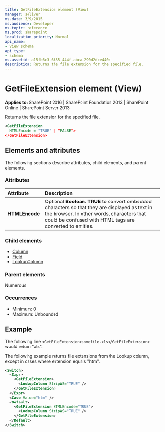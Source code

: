 ```yaml
---
title: GetFileExtension element (View)
manager: soliver
ms.date: 3/9/2015
ms.audience: Developer
ms.topic: reference
ms.prod: sharepoint
localization_priority: Normal
api_name:
- View schema
api_type:
- schema
ms.assetid: a15fb6c3-6635-444f-abca-290d2dce440d
description: Returns the file extension for the specified file.
---
```


# GetFileExtension element (View)

**Applies to:** SharePoint 2016 | SharePoint Foundation 2013 | SharePoint Online | SharePoint Server 2013
  
Returns the file extension for the specified file.
  
```XML
<GetFileExtension
  HTMLEncode = "TRUE" | "FALSE">
</GetFileExtension>
```

## Elements and attributes

The following sections describe attributes, child elements, and parent elements.

### Attributes

|**Attribute**|**Description**|
|:-----|:-----|
|**HTMLEncode** <br/> |Optional **Boolean**. **TRUE** to convert embedded characters so that they are displayed as text in the browser. In other words, characters that could be confused with HTML tags are converted to entities.  <br/> |
   
### Child elements

- [Column](column-element-view.md)
- [Field](field-element-view.md)
- [LookupColumn](lookupcolumn-element-view.md)
   
### Parent elements

Numerous 
   
### Occurrences

- Minimum: 0 
- Maximum: Unbounded  
   
## Example

The following line `<GetFileExtension>somefile.xls</GetFileExtension>` would return "xls".
  
The following example returns file extensions from the Lookup column, except in cases where extension equals "htm".
  
```XML
<Switch>
  <Expr>
    <GetFileExtension>
      <LookupColumn StripWS="TRUE" />
    </GetFileExtension>
  </Expr>
  <Case Value="htm" />
  <Default>
    <GetFileExtension HTMLEncode="TRUE">
      <LookupColumn StripWS="TRUE" />
    </GetFileExtension>
  </Default>
</Switch>
```

<br/>
